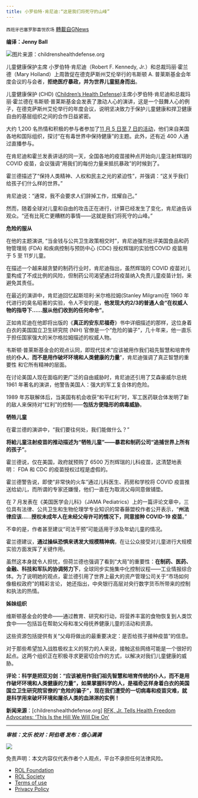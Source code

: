 ```yaml
---
title: 小罗伯特·肯尼迪:“这是我们将死守的山峰”
---
```

`西班牙巴塞罗那喜悦农场` [轉載自GNews](https://gnews.org/zh-hans/1662975/)

**编译：Jenny Ball**

![](https://assets.gnews.org/wp-content/uploads/2021/11/tempsnip01-1.png)图片来源：childrenshealthdefense.org

儿童健康保护主席 小罗伯特·肯尼迪（Robert F. Kennedy, Jr.）和总裁玛丽·霍兰德（Mary Holland）上周敦促在德克萨斯州艾伦举行的韦斯顿 A. 普莱斯基金会年度会议的与会者，**拒绝医疗暴政，并为世界儿童挺身而出**。

儿童健康保护 (CHD) ([Children’s Health Defense](https://childrenshealthdefense.org/))主席小罗伯特·肯尼迪和总裁玛丽·霍兰德在韦斯顿·普莱斯基金会发表了激动人心的演讲，这是一个鼓舞人心的例子，在德克萨斯州艾伦举行的年度会议，说明坚决致力于保护儿童健康和捍卫健康自由的基层组织之间的合作日益紧密。

大约 1,200 名热情和积极的参与者参加了[11 月 5 日至 7 日的活动](https://www.wisetraditions.org/)，他们来自美国各地和国际组织，探讨“在有毒世界中保持健康”的主题。此外，还有近 400 人通过直播参与。

在肯尼迪和霍兰发表讲话的同一天，全国各地的疫苗接种点开始向儿童注射辉瑞的 COVID 疫苗，会议强调“用我们的每份力量来抵抗暴政”的时候到了。

霍兰德描述了“保持人类精神、人权和民主之光的紧迫性”，并强调：“这关乎我们给孩子们什么样的世界。”

肯尼迪说：“通常，我不会要求人们辞掉工作，炫耀自己。”

然而，随着全球对儿童和自由的攻击正在进行，计算已经发生了变化，肯尼迪告诉观众。“还有比死亡更糟糕的事情——这就是我们将死守的山峰。”

**危险的服从**

在他的主题演讲, “当金钱与公共卫生政策相交时”，肯尼迪强烈批评美国食品和药物管理局 (FDA) 和疾病控制与预防中心 (CDC) 授权辉瑞的实验性COVID 疫苗用于 5 至 11岁儿童。

在描述一个越来越贪婪的制药行业时，肯尼迪指出，虽然辉瑞的 COVID 疫苗对儿童构成了不成比例的风险，但制药公司渴望通过将疫苗纳入免责儿童疫苗计划，来避免其责任。

在最近的演讲中，肯尼迪回忆起斯坦利·米尔格拉姆(Stanley Milgram)在 1960 年代进行的臭名昭著的实验，令人不安的是，**他发现大约2/3的普通人会“在权威人物的指导下……服从他们收到的任何命令”**。

正如肯尼迪在他即将出版的《**真正的安东尼福奇**》书中详细描述的那样，这位身着白衣的美国国立卫生研究院 (NIH) 官僚是一个“危险的骗子”，几十年来，他一直乐于担任国家强大的米尔格拉姆描述的权威人物。

韦斯顿·普莱斯基金会的观点认同，即现代技术“应该被用作我们祖先智慧和培育传统的**仆人**，**而不是用作破坏环境和人类健康的力量**”，肯尼迪强调了真正智慧的重要性 和它所有精神的层面。

在讨论美国人现在面临的更广泛的自由威胁时，肯尼迪还引用了艾森豪威尔总统 1961 年著名的演讲，他警告美国人：强大的军工复合体的危险。

1989 年苏联解体后，当美国有机会收获“和平红利”时，军工医药联合体发明了新的敌人来保持对“红利”的控制——**包括方便隐形的病毒威胁**。

**牺牲儿童**

在霍兰德的演讲中，“我们要往何处，我们能做什么？”

**将給儿童注射疫苗的推动描述为“牺牲儿童”——暴君和制药公司“追捕世界上所有的孩子”**。

霍兰德说，仅在美国，政府就预购了 6500 万剂辉瑞的儿科疫苗，这清楚地表明： FDA 和 CDC 的疫苗授权过程是虚假的。

霍兰德警告说，即使“非常快的火车”通过儿科医生、药房和学校将 COVID 疫苗推送给幼儿，而所谓的专家还嫌慢，他们一直在为取消父母同意做铺垫。

在 7 月发表在《美国医学会儿科》（JAMA Pediatrics）上的一篇评论文章中，三位具有法律、公共卫生和生物伦理学专业知识的常春藤盟校作者公开表示，“**州法律应该…**…**授权未成年人在未经父母许可的情况下，同意接种 COVID-19 疫苗**。”

不幸的是，作者甚至建议“司法干预”可能适用于涉及年幼儿童的情况。

霍兰德建议，**通过操纵恐惧来诱发大规模精神病**，在让公众接受对儿童进行大规模实验方面发挥了关键作用。

虽然这本身就令人担忧，但荷兰德也强调了看到“大局”的重要性：**在制药、医药、金融、科技和军队的协调努力下**，全球同步实施集中化控制议程——工业情报综合体。为了说明她的观点，霍兰德引用了世界上最大的资产管理公司关于“市场如何像极权政府”的精彩言论， 她还指出，中央银行高层对央行数字货币所带来的控制和执法的热情。

**姊妹组织**

维斯顿基金会的使命——通过教育、研究和行动，将营养丰富的食物恢复到人类饮食中——包括旨在帮助父母和准父母抚养健康儿童的活动和资源。

这些资源包括提供有关“父母将做出的最重要决定：是否给孩子接种疫苗”的信息。

对于那些希望加入战胜极权主义的努力的人来说，接触这些网络可能是一个很好的起点。这两个组织正在积极寻求更密切合作的方式，以解决对我们儿童健康的威胁。

**评论：科学是把双刃剑：“应该被用作我们祖先智慧和培育传统的仆人，而不是用作破坏环境和人类健康的力量”，如果掌握科学的人，是福奇这样身着白衣的美国国立卫生研究院官僚的“危险的骗子”，现在我们遭受的一切病毒和疫苗灾难，就是科学用来破坏环境和屠杀人类的血淋淋的实例！**

**新闻来源**：[childrenshealthdefense.org] [RFK, Jr. Tells Health Freedom Advocates: ‘This Is the Hill We Will Die On’](https://childrenshealthdefense.org/defender/chd-robert-f-kennedy-jr-mary-holland-weston-a-price-foundation/?utm_source=salsa&amp;eType=EmailBlastContent&amp;eId=9af91342-ba6f-4b7f-a91e-ee98a6c8b48a)

* * *

***审核：文乐
校对：阿伯塔
发布：信心满满***

![](https://assets.gnews.org/wp-content/uploads/2021/11/GNEWS_CH..jpeg)



 

免责声明：本文内容仅代表作者个人观点，平台不承担任何法律风险。

- [ROL Foundation](https://rolfoundation.org/)
- [ROL Society](https://rolsociety.org/)
- [Terms of use](https://gnews.org/terms-of-use-3/)
- [Privacy Policy](https://gnews.org/privacy-policy/)
